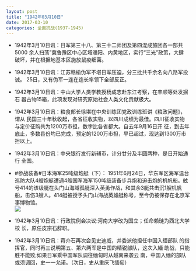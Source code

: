 ```yaml
---
layout: post
title: "1942年03月10日"
date: 2017-03-10
categories: 全面抗战(1937-1945)
---
```


<meta name="referrer" content="no-referrer" />

- 1942年3月10日讯：日军第三十八、第三十二师团及第四混成旅团各一部共5000 余人扫荡”冀鲁豫区中心区域濮阳、内黄地区，实行“三光”政策，大肆 破坏，并在根据地基本区施放鼠疫细菌。 

- 1942年3月10日讯：江苏赣榆伪军不堪日军压迫，分三批共千余名向八路军投诚。 25日，又有伪军一连在连长率领下全部反正。 

- 1942年3月10日讯：中山大学人类学教授杨成志赴东江考察，在丰顺等处发掘石 器古物15箱，此项发现对研究原始社会人类文化贡献极大。 

- 1942年3月10日讯：粮食部长徐堪在中央训练团党政训练班讲《粮政问题》，谓从 民国三十年秋收起，各省征收实物，以四川成绩为最佳。四川征收实物 与定价征购共为1200万市担，数字比各省都大。自去年9月16日开 征，到去年底止，多数县份均已完成，预定的1200万市担，早已超过，现达到1300万市担以上。 

- 1942年3月10日讯：中央银行发行新辅币，计分廿分及半圆两种，是日开始通行 全国。 

- #参战装备#日本海军25吨级炮艇（下）： 1951年6月24日，华东军区海军温台巡防大队4艘炮艇遭遇4艘国军海军150吨级装备步兵炮和迫击炮的机帆船。舷号414的该级艇在头门山海域孤艇深入英勇作战，和其余3艇共击沉1艘机帆船，击伤3艘人。414艇被授予头门山海战英雄艇称号，至今仍被保存在北京军事博物馆。 <br/><img src="https://ww2.sinaimg.cn/large/aca367d8jw1fdhijhlvubj20ci0pwdl8.jpg" />

- 1942年3月10日讯：行政院例会决议:河南大学改为国立；任命赖琏为西北大学校 长，原任皮宗石辞职。 

- 1942年3月10日讯：蒋介石再次会见史迪威，并委派他担任中国入缅部队 的指挥官，同时再三说明第五、第六两军是中国的精锐部队，这次入緬 助战，只能胜不能败;如果日军乘中国军队调往缅甸时从越南来袭云 南，中国入缅的部队或须调回，史一一允诺。（次日，史从重庆飞缅甸） 

